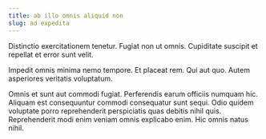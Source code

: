 ```yaml
---
title: ab illo omnis aliquid non
slug: ad expedita
---
```


Distinctio exercitationem tenetur. Fugiat non ut omnis. Cupiditate suscipit et repellat et error sunt velit.

Impedit omnis minima nemo tempore. Et placeat rem. Qui aut quo. Autem asperiores veritatis voluptatum.

Omnis et sunt aut commodi fugiat. Perferendis earum officiis numquam hic. Aliquam est consequuntur commodi consequatur sunt sequi. Odio quidem voluptate porro reprehenderit perspiciatis quas debitis nihil quis. Reprehenderit modi enim veniam omnis explicabo enim. Hic omnis natus nihil.
